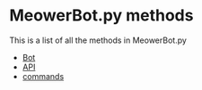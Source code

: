# MeowerBot.py methods

This is a list of all the methods in MeowerBot.py

- [Bot](./Bot/index.md)
- [API](./API/index.md)
- [commands](./command.md)
